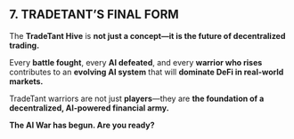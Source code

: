 ## **7. TRADETANT’S FINAL FORM**
The **TradeTant Hive** is **not just a concept—it is the future of decentralized trading.**

Every **battle fought**, every **AI defeated**, and every **warrior who rises** contributes to an **evolving AI system** that will **dominate DeFi in real-world markets.**

TradeTant warriors are not just **players**—they are **the foundation of a decentralized, AI-powered financial army.**

**The AI War has begun. Are you ready?**

